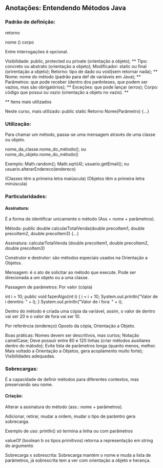 ## Anotações: Entendendo Métodos Java

### Padrão de definição:

<?visibilidade?> <?tipo?> <?modificador?> retorno
nome (<?parâmetros?>) <?exceções?> corpo

Entre interrogações é opcional.

Visibilidade: public, protected ou private (orientação a objeto); **
Tipo: concreto ou abstrato (orientação a objeto);
Modificador: static ou final (orirentação a objeto);
Retorno: tipo de dado ou void(sem retornar nada); **
Nome: nome do método (padrão para def de variáveis em Java); **
Parâmetros: que pode receber (dentro dos parênteses, que podem ser vazios, mas são obrigatórios); **
Exceções: que pode lançar (erros);
Corpo: código que possui ou vazio (orientação a objeto no vazio). **

** Itens mais utilizados

Neste curso, mais utilizado: 
public static Retorno Nome(Parâmetro) {...}

### Utilização: 
Para chamar um método, passa-se uma mensagem através de uma classe ou objeto.

nome_da_classe.nome_do_método(); ou nome_do_objeto.nome_do_método()

Exemplo:
Math.random(); Math.sqrt(4); usuario.getEmail(); ou usuario.alterarEndereco(endereco)

(Classes têm a primeira letra maiúscula)
(Objetos têm a primeira letra minúscula)

### Particularidades:

#### Assinatura:

É a forma de identificar unicamente o método (Ass = nome + parâmetros).

Método:
public double calcularTotalVenda(double precoItem1, double precoItem2, double precoItem3) {...}

Assinatura:
calcularTotalVenda (double precoItem1, double precoItem2, double precoItem3)

Construtor e destrutor: são métodos especiais usados na Orientação a Objetos.

Mensagem: é o ato de solicitar ao método que execute. Pode ser direcionada a um objeto ou a uma classe.

Passagem de parâmetros:
Por valor (cópia)

int i = 10;
public void fazerAlgo(int i) {
    i = i + 10;
    System.out.println("Valor de i denntro: " + i);
}
System.out.println("Valor de i fora: " + i);

Dentro do método é criada uma cópia da variável, assim, o valor de dentro vai ser 20 e o valor de fora vai ser 10. 

Por referência (endereço)
Oposto da cópia, Orientação a Objeto.

Boas práticas:
Nomes devem ser descritivos, mas curtos;
Notação camelCase;
Deve possuir entre 80 e 120 linhas (criar métodos auxiliares dentro do mátodo);
Evite lista de parâmetros longa (quanto menos, melhor. Mais voltado a Orientação a Objetos, gera acoplamento muito forte);
Visibilidades adequadas.

### Sobrecargas:

É a capacidade de definir métodos para diferentes contextos, mas preservando seu nome.

#### Criação:

Alterar a assinatura do método (ass.: nome + parâmetros).

Adicionar, retirar, mudar a ordem, mudar o tipo de parâmtro gera sobrecarga.

Exemplo de uso:
println() só termina a linha
ou com parâmetros

valueOf (boolean b os tipos primitivos) retorna a representação em string do argumento

Sobrecarga x sobrescrita:
Sobrecarga mantém o nome e muda a lista de parâmetros, já sobrescrita tem a ver com orientação a objeto e herança.




